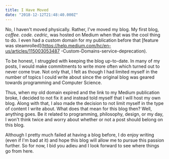 ```yaml
---
title: I Have Moved
date: "2018-12-12T21:48:40.000Z"
---
```


No, I haven't moved physically. Rather, I've moved my blog. My first blog,
*coffee. code. cedric*, was hosted on Medium when that was the cool thing to do.
I even had a custom domain for my publication before that
[feature was steamrolled](https://help.medium.com/hc/en-us/articles/115003053487
-Custom-Domains-service-deprecation).

To be honest, I struggled with keeping the blog up-to-date. In many of my posts,
I would make commitments to write more often which turned out to never come true.
Not only that, I felt as though I had limited myself in the number of topics I
could write about since the original blog was geared towards programming and
Computer Science.

Thus, when my old domain expired and the link to my Medium publication broke, I
decided to not fix it and instead told myself that I will host my own blog. Along
with that, I also made the decision to not limit myself in the type of content I
write about. What does that mean for this blog then? Well, anything goes. Be it
related to programming, philosophy, design, or my day, I won't think twice and
worry about whether or not a post should belong on this blog.

Although I pretty much failed at having a blog before, I do enjoy writing (even
if I'm bad at it) and hope this blog will allow me to pursue this passion further.
So for now, I bid you adieu and I look forward to see where things go from here.
